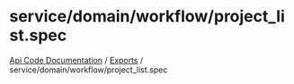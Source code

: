 # service/domain/workflow/project\_list.spec
 
[Api Code Documentation](../README.md) / [Exports](../modules.md) / service/domain/workflow/project\_list.spec
